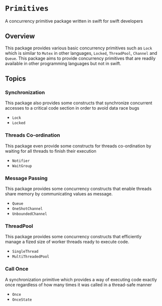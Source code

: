 # ``Primitives``

A concurrency primitive package written in swift for swift developers

## Overview

This package provides various basic concurrency primitives such as ``Lock`` which is similar to `Mutex` in other languages, ``Locked``, ``ThreadPool``, ``Channel`` and ``Queue``. This package aims to provide concurrency primitives that are readily available in other programming languages but not in swift.


## Topics

### Synchronization 

This package also provides some constructs that synchronize concurrent accesses to a critical code section in order to avoid data race bugs

- ``Lock``
- ``Locked``

### Threads Co-ordination

This package even provide some constructs for threads co-ordination by waiting for all threads to finish their execution

- ``Notifier``
- ``WaitGroup``


### Message Passing 

This package provides some concurrency constructs that enable threads share memory by communicating values as message.


- ``Queue``
- ``OneShotChannel``
- ``UnboundedChannel``

### ThreadPool

This package provides some concurrency constructs that efficiently manage a fized size of worker threads ready to execute code. 

- ``SingleThread``
- ``MultiThreadedPool``

### Call Once

A synchronization primitive which provides a way of executing code exactly once regardless of how many times it was called in a thread-safe manner

- ``Once``
- ``OnceState``